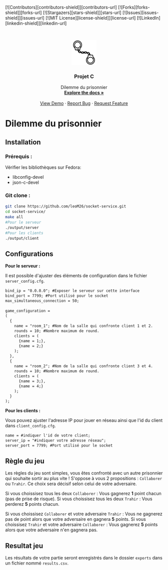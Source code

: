 [![Contributors][contributors-shield]][contributors-url]
[![Forks][forks-shield]][forks-url]
[![Stargazers][stars-shield]][stars-url]
[![Issues][issues-shield]][issues-url]
[![MIT License][license-shield]][license-url]
[![LinkedIn][linkedin-shield]][linkedin-url]

<!-- PROJECT LOGO -->
<br />
<p align="center">
  <a href="https://www.flaticon.com/svg/static/icons/svg/3903/3903552.svg">
    <img src="images/logo.png" alt="Logo" width="80" height="80">
  </a>

  <h3 align="center">Projet C</h3>

  <p align="center">
    Dilemme du prisonnier
    <br />
    <a href=""><strong>Explore the docs »</strong></a>
    <br />
    <br />
    <a href="">View Demo</a>
    ·
    <a href="">Report Bug</a>
    ·
    <a href="">Request Feature</a>
  </p>
</p>

# Dilemme du prisonnier 
## Installation

### Prérequis :

Vérifier les bibliothèques sur Fedora: 
- libconfig-devel
- json-c-devel

### Git clone :

```bash
git clone https://github.com/leoM26/socket-service.git
cd socket-service/
make all
#Pour le serveur
./output/server
#Pour les clients
./output/client
```

## Configurations

**Pour le serveur :** 

 Il est possible d'ajuster des éléments de configuration dans le fichier `server_config.cfg`.

```
bind_ip = "0.0.0.0"; #Exposer le serveur sur cette interface
bind_port = 7799; #Port utilisé pour le socket
max_simultaneous_connection = 50; 

game_configuration =
(
  {
    name = "room_1"; #Nom de la salle qui confronte client 1 et 2.
    rounds = 10; #Nombre maximum de round.
    clients = (
      {name = 1;},
      {name = 2;}
    );
  },
  {
    name = "room_2"; #Nom de la salle qui confronte client 3 et 4.
    rounds = 10; #Nombre maximum de round.
    clients = (
      {name = 3;},
      {name = 4;}
    );
  }
);
```

**Pour les clients :**

 Vous pouvez ajuster l'adresse IP pour jouer en réseau ainsi que l'id du client dans `client_config.cfg`.

```
name = #indiquer l'id de votre client;
server_ip = "#indiquer votre adresse réseau"; 
server_port = 7799; #Port utilisé pour le socket
```
## Règle du jeu

Les règles du jeu sont simples, vous êtes confronté avec un autre prisonnier qui souhaite sortir au plus vite ! 
S'oppose à vous 2 propositions : `Collaborer` ou `Trahir`. Ce choix sera décisif selon celui de votre adversaire.

Si vous choissisez tous les deux `Collaborer` : Vous gagnerez **1** point chacun (pas de prise de risque).
Si vous choissisez tous les deux `Trahir` : Vous perderez **5** points chacun.

Si vous choissisez `Collaborer` et votre adversaire `Trahir` : Vous ne gagnerez pas de point alors que votre adversaire en gagnera **5** points.
Si vous choissisez `Trahir` et votre adversaire `Collaborer` : Vous gagnerez **5** points alors que votre adversaire n'en gagnera pas.
## Resultat jeu

Les résultats de votre partie seront enregistrés dans le dossier `exports` dans un fichier nommé `results.csv`.

